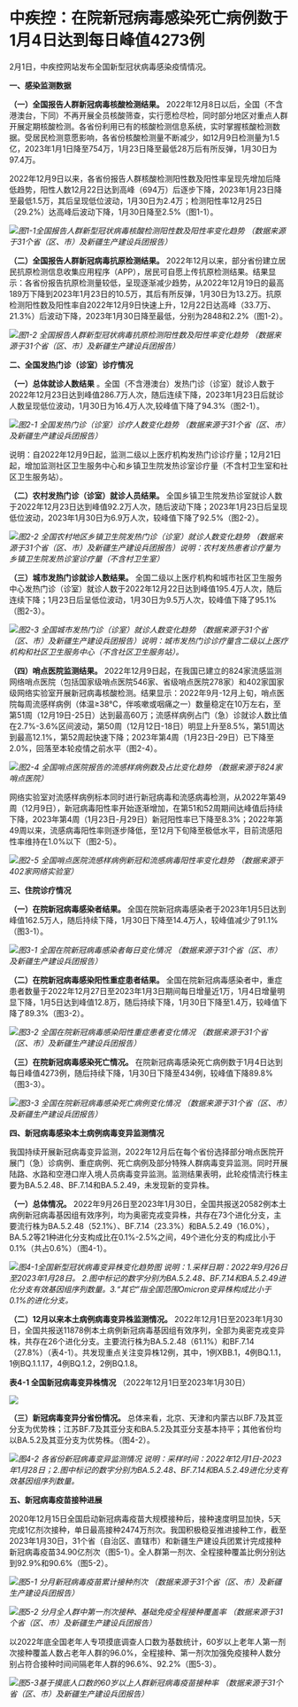 # 中疾控：在院新冠病毒感染死亡病例数于1月4日达到每日峰值4273例

2月1日，中疾控网站发布全国新型冠状病毒感染疫情情况。

**一、感染监测数据**

**（一）全国报告人群新冠病毒核酸检测结果。**
2022年12月8日以后，全国（不含港澳台，下同）不再开展全员核酸筛查，实行愿检尽检，同时部分地区对重点人群开展定期核酸检测。各省份利用已有的核酸检测信息系统，实时掌握核酸检测数据。受居民检测意愿影响，各省份核酸检测量不断减少，如12月9日检测量为1.5亿，2023年1月1日降至754万，1月23日降至最低28万后有所反弹，1月30日为97.4万。

2022年12月9日以来，各省份报告人群核酸检测阳性数及阳性率呈现先增加后降低趋势，阳性人数12月22日达到高峰（694万）后逐步下降，2023年1月23日降至最低1.5万，其后呈现低位波动，1月30日为2.4万；检测阳性率12月25日（29.2%）达高峰后波动下降，1月30日降至2.5%（图1-1）。

![](https://inews.gtimg.com/newsapp_bt/0/15638507199/1000)_图1-1全国报告人群新型冠状病毒核酸检测阳性数及阳性率变化趋势
（数据来源于31个省（区、市）及新疆生产建设兵团报告）_

**（二）全国报告人群新冠病毒抗原检测结果。**
2022年12月以来，部分省份建立居民抗原检测信息收集应用程序（APP），居民可自愿上传抗原检测结果。结果显示：各省份报告抗原检测量较低，呈现逐渐减少趋势，从2022年12月19日的最高189万下降到2023年1月23日的10.5万，其后有所反弹，1月30日为13.2万。抗原检测阳性数及阳性率自2022年12月9日快速上升，12月22日达高峰（33.7万、21.3%）后波动下降，2023年1月30日降至最低，分别为2848和2.2%（图1-2）。

![](https://inews.gtimg.com/newsapp_bt/0/15638507208/1000)_图1-2
全国报告人群新型冠状病毒抗原检测阳性数及阳性率变化趋势 （数据来源于31个省（区、市）及新疆生产建设兵团报告）_

**二、全国发热门诊（诊室）诊疗情况**

**（一）总体就诊人数结果**
。全国（不含港澳台）发热门诊（诊室）就诊人数于2022年12月23日达到峰值286.7万人次，随后连续下降，2023年1月23日后就诊人数呈现低位波动，1月30日为16.4万人次,较峰值下降了94.3%（图2-1）。

![](https://inews.gtimg.com/newsapp_bt/0/15638507192/1000)_图2-1
全国发热门诊（诊室）诊疗人数变化趋势 （数据来源于31个省（区、市）及新疆生产建设兵团报告）_

说明：自2022年12月9日起，监测二级以上医疗机构发热门诊诊疗量；12月21日起，增加监测社区卫生服务中心和乡镇卫生院发热诊室诊疗量（不含村卫生室和社区卫生服务站）。

**（二）农村发热门诊（诊室）就诊人员结果。**
全国乡镇卫生院发热诊室就诊人数于2022年12月23日达到峰值92.2万人次，随后波动下降；2023年1月23日后呈现低位波动，2023年1月30日为6.9万人次，较峰值下降了92.5%（图2-2）。

![](https://inews.gtimg.com/newsapp_bt/0/15638507204/1000)_图2-2
全国农村地区乡镇卫生院发热门诊（诊室）就诊人数变化趋势
（数据来源于31个省（区、市）及新疆生产建设兵团报告）说明：农村发热患者诊疗量为乡镇卫生院发热诊室诊疗量（不含村卫生室）_

**（三）城市发热门诊就诊人数结果。**
全国二级以上医疗机构和城市社区卫生服务中心发热门诊（诊室）就诊人数于2022年12月22日达到峰值195.4万人次，随后连续下降；1月23日后呈低位波动，1月30日为9.5万人次，较峰值下降了95.1%（图2-3）。

![](https://inews.gtimg.com/newsapp_bt/0/15638507198/1000)_图2-3
全国城市发热门诊（诊室）就诊人数变化趋势
（数据来源于31个省（区、市）及新疆生产建设兵团报告）说明：城市发热门诊诊疗量含二级以上医疗机构和社区卫生服务中心（不含社区卫生服务站）。_

**（四）哨点医院监测结果。**
2022年12月9日起，在我国已建立的824家流感监测网络哨点医院（包括国家级哨点医院546家、省级哨点医院278家）和402家国家级网络实验室开展新冠病毒核酸检测。结果显示：2022年9月-12月上旬，哨点医院每周流感样病例（体温≥38℃，伴咳嗽或咽痛之一）数量稳定在10万左右，至第51周（12月19日-25日）达到最高60万；流感样病例占门（急）诊就诊人数比值在2.7%-3.6%区间波动，第50周（12月12日-18日）明显上升至8.5%，第51周达到最高12.1%，第52周起快速下降；2023年第4周（1月23日-29日）已下降至2.0%，回落至本轮疫情之前水平（图2-4）。

![](https://inews.gtimg.com/newsapp_bt/0/15638507207/1000)_图2-4
全国哨点医院报告的流感样病例数及占比变化趋势 （数据来源于824家哨点医院）_

网络实验室对流感样病例标本同时进行新冠病毒和流感病毒检测，从2022年第49周（12月9日），新冠病毒阳性率开始逐渐增加，在第51和52周期间达峰值后持续下降，2023年第4周（1月23日-月29日）新冠阳性率已下降至8.3%；2022年第49周以来，流感病毒阳性率则逐步降低，至12月下旬降至极低水平，目前流感阳性率维持在1.0%以下（图2-5）。

![](https://inews.gtimg.com/newsapp_bt/0/15638507191/1000)_图2-5
全国哨点医院流感样病例新冠和流感病毒阳性率变化趋势 （数据来源于402家网络实验室）_

**三、住院诊疗情况**

**（一）在院新冠病毒感染者结果。**
全国在院新冠病毒感染者于2023年1月5日达到峰值162.5万人，随后持续下降，1月30日下降至14.4万人，较峰值减少了91.1%（图3-1）。

![](https://inews.gtimg.com/newsapp_bt/0/15638507197/1000)_图3-1
全国在院新冠病毒感染者每日变化情况 （数据来源于31个省（区、市）及新疆生产建设兵团报告）_

**（二）在院新冠病毒感染阳性重症患者结果。**
全国在院新冠病毒感染者中，重症患者数量于2022年12月27日至2023年1月3日期间每日增量近1万，1月4日增量明显下降，1月5日达到峰值12.8万，随后持续下降，1月30日下降至1.4万，较峰值下降了89.3%（图3-2）。

![](https://inews.gtimg.com/newsapp_bt/0/15638507196/1000)_图3-2
全国在院新冠病毒感染阳性重症患者变化情况 （数据来源于31个省（区、市）及新疆生产建设兵团报告）_

**（三）在院新冠病毒感染死亡情况。**
在院新冠病毒感染死亡病例数于1月4日达到每日峰值4273例，随后持续下降，1月30日下降至434例，较峰值下降89.8%（图3-3）。

![](https://inews.gtimg.com/newsapp_bt/0/15638507201/1000)_图3-3
全国在院新冠病毒感染死亡病例变化情况 （数据来源于31个省（区、市）及新疆生产建设兵团报告）_

**四、新冠病毒感染本土病例病毒变异监测情况**

我国持续开展新冠病毒变异监测，2022年12月后在每个省份选择部分哨点医院开展门（急）诊病例、重症病例、死亡病例及部分特殊人群病毒变异监测。同时开展陆路、水路和空港口岸入境人员病毒变异监测。监测结果表明，此轮疫情流行株主要为BA.5.2.48、BF.7.14和BA.5.2.49，未发现新的变异株。

**（一）总体情况。**
2022年9月26日至2023年1月30日，全国共报送20582例本土病例新冠病毒基因组有效序列，均为奥密克戎变异株，共存在73个进化分支，主要流行株为BA.5.2.48（52.1%）、BF.7.14（23.3%）和BA.5.2.49（16.0%），BA.5.2等21种进化分支构成比在0.1%-2.5%之间，49个进化分支的构成比小于0.1%（共占0.6%）（图4-1）。

![](https://inews.gtimg.com/newsapp_bt/0/15638507194/1000)_图4-1全国新型冠状病毒变异株变化趋势图
说明：1.采样日期：2022年9月26日至2023年1月28日。
2.图中标记的数字分别为BA.5.2.48、BF.7.14和BA.5.2.49进化分支有效基因组序列数量。3.“其它”指全国范围Omicron变异株构成比小于0.1%的进化分支。_

**（二）12月以来本土病例病毒变异株监测情况。**
2022年12月1日至2023年1月30日，全国共报送11878例本土病例新冠病毒基因组有效序列，全部为奥密克戎变异株，共存在26个进化分支。主要流行株为BA.5.2.48（61.1%）和BF.7.14（27.8%）（表4-1）。共发现重点关注变异株12例，其中，1例XBB.1，4例BQ.1.1，1例BQ.1.1.17，4例BQ.1.2，2例BQ.1.8。

**表4-1 全国新冠病毒变异株情况** （2022年12月1日至2023年1月30日）

![](https://inews.gtimg.com/newsapp_bt/0/15638509501/1000)

**（三）新冠病毒变异分省份情况。**
总体来看，北京、天津和内蒙古以BF.7及其亚分支为优势株；江苏BF.7及其亚分支和BA.5.2及其亚分支基本持平；其他省份均以BA.5.2及其亚分支为优势株。（图4-2）。

![](https://inews.gtimg.com/newsapp_bt/0/15638507205/1000)_图4-2 各省份新冠病毒变异监测情况
说明：采样时间：2022年12月1日-2023年1月28日；2.图中标记的数字分别为BA.5.2.48、BF.7.14和BA.5.2.49进化分支有效基因组序列数量。_

**五、新冠病毒疫苗接种进展**

2020年12月15日全国启动新冠病毒疫苗大规模接种后，接种速度明显加快，5天完成1亿剂次接种，单日最高接种2474万剂次。我国积极稳妥推进接种工作，截至2023年1月30日，31个省（自治区、直辖市）和新疆生产建设兵团累计完成接种新冠病毒疫苗34.90亿剂次（图5-1）。全人群第一剂次、全程接种覆盖比例分别达到92.9%和90.6%（图5-2）。

![](https://inews.gtimg.com/newsapp_bt/0/15638507209/1000)_图5-1 分月新冠病毒疫苗累计接种剂次
（数据来源于31个省（区、市）及新疆生产建设兵团报告）_

![](https://inews.gtimg.com/newsapp_bt/0/15638507200/1000)_图5-2
分月全人群中第一剂次接种、基础免疫全程接种覆盖率 （数据来源于31个省（区、市）及新疆生产建设兵团报告）_

以2022年底全国老年人专项摸底调查人口数为基数统计，60岁以上老年人第一剂次接种覆盖人数占老年人群的96.0%，全程接种、第一剂次加强免疫接种人数分别占符合接种时间间隔老年人群的96.6%、92.2%（图5-3）。

![](https://inews.gtimg.com/newsapp_bt/0/15638507202/1000)_图5-3基于摸底人口数的60岁以上人群新冠病毒疫苗接种率
（数据来源于31个省（区、市）及新疆生产建设兵团报告）_

